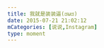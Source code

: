 ```yaml
---
title: 我就是装装逼(ಡωಡ)
date: 2015-07-21 21:02:12
mCategories: [说说,Instagram]
type: moment
---
```


<div id="pics-20150721210212"></div>

<script>
var data = [
    {"link": "2015-07-21_000000.webp", "type": "shuoshuo"}
];
picsRender(data, "pics-20150721210212");
</script>
